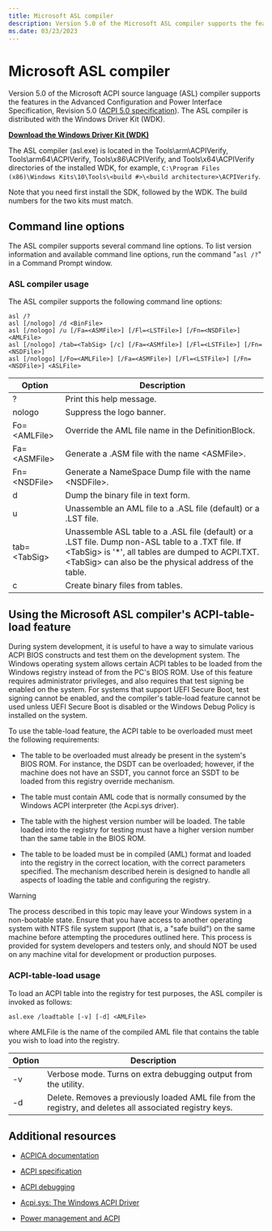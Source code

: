 ```yaml
---
title: Microsoft ASL compiler
description: Version 5.0 of the Microsoft ASL compiler supports the features in the ACPI 5.0 specification.
ms.date: 03/23/2023
---
```


# Microsoft ASL compiler

Version 5.0 of the Microsoft ACPI source language (ASL) compiler supports the features in the Advanced Configuration and Power Interface Specification, Revision 5.0 ([ACPI 5.0 specification](https://uefi.org/specifications)). The ASL compiler is distributed with the Windows Driver Kit (WDK).

[**Download the Windows Driver Kit (WDK)**](../download-the-wdk.md)

The ASL compiler (asl.exe) is located in the Tools\\arm\\ACPIVerify, Tools\\arm64\\ACPIVerify, Tools\\x86\\ACPIVerify, and Tools\\x64\\ACPIVerify directories of the installed WDK, for example, `C:\Program Files (x86)\Windows Kits\10\Tools\<build #>\<build architecture>\ACPIVerify`.

Note that you need first install the SDK, followed by the WDK. The build numbers for the two kits must match.

## Command line options

The ASL compiler supports several command line options. To list version information and available command line options, run the command "`asl /?`" in a Command Prompt window.

### ASL compiler usage

The ASL compiler supports the following command line options:

```console
asl /?
asl [/nologo] /d <BinFile>
asl [/nologo] /u [/Fa=<ASMFile>] [/Fl=<LSTFile>] [/Fn=<NSDFile>] <AMLFile>
asl [/nologo] /tab=<TabSig> [/c] [/Fa=<ASMfile>] [/Fl=<LSTFile>] [/Fn=<NSDFile>]
asl [/nologo] [/Fo=<AMLFile>] [/Fa=<ASMFile>] [/Fl=<LSTFile>] [/Fn=<NSDFile>] <ASLFile>
```

| Option | Description |
|--|--|
| ? | Print this help message. |
| nologo | Suppress the logo banner. |
| Fo=&lt;AMLFile&gt; | Override the AML file name in the DefinitionBlock. |
| Fa=&lt;ASMFile&gt; | Generate a .ASM file with the name &lt;ASMFile&gt;. |
| Fn=&lt;NSDFile&gt; | Generate a NameSpace Dump file with the name &lt;NSDFile&gt;. |
| d | Dump the binary file in text form. |
| u | Unassemble an AML file to a .ASL file (default) or a .LST file. |
| tab=&lt;TabSig&gt; | Unassemble ASL table to a .ASL file (default) or a .LST file. Dump non-ASL table to a .TXT file. If &lt;TabSig&gt; is '\*', all tables are dumped to ACPI.TXT. &lt;TabSig&gt; can also be the physical address of the table. |
| c | Create binary files from tables. |

## Using the Microsoft ASL compiler's ACPI-table-load feature

During system development, it is useful to have a way to simulate various ACPI BIOS constructs and test them on the development system. The Windows operating system allows certain ACPI tables to be loaded from the Windows registry instead of from the PC's BIOS ROM. Use of this feature requires administrator privileges, and also requires that test signing be enabled on the system. For systems that support UEFI Secure Boot, test signing cannot be enabled, and the compiler's table-load feature cannot be used unless UEFI Secure Boot is disabled or the Windows Debug Policy is installed on the system.

To use the table-load feature, the ACPI table to be overloaded must meet the following requirements:

- The table to be overloaded must already be present in the system's BIOS ROM. For instance, the DSDT can be overloaded; however, if the machine does not have an SSDT, you cannot force an SSDT to be loaded from this registry override mechanism.

- The table must contain AML code that is normally consumed by the Windows ACPI interpreter (the Acpi.sys driver).

- The table with the highest version number will be loaded. The table loaded into the registry for testing must have a higher version number than the same table in the BIOS ROM.

- The table to be loaded must be in compiled (AML) format and loaded into the registry in the correct location, with the correct parameters specified. The mechanism described herein is designed to handle all aspects of loading the table and configuring the registry.

> [!WARNING]
> The process described in this topic may leave your Windows system in a non-bootable state. Ensure that you have access to another operating system with NTFS file system support (that is, a "safe build") on the same machine before attempting the procedures outlined here. This process is provided for system developers and testers only, and should NOT be used on any machine vital for development or production purposes.

### ACPI-table-load usage

To load an ACPI table into the registry for test purposes, the ASL compiler is invoked as follows:

```console
asl.exe /loadtable [-v] [-d] <AMLFile>
```

where AMLFile is the name of the compiled AML file that contains the table you wish to load into the registry.

| Option | Description |
|--|--|
| -v | Verbose mode. Turns on extra debugging output from the utility. |
| -d | Delete. Removes a previously loaded AML file from the registry, and deletes all associated registry keys. |

## Additional resources

- [ACPICA documentation](https://acpica.org/documentation/)

- [ACPI specification](https://uefi.org/specifications/)

- [ACPI debugging](../debugger/acpi-debugging.md)

- [Acpi.sys: The Windows ACPI Driver](../kernel/acpi-driver.md)

- [Power management and ACPI](/previous-versions/windows/hardware/design/dn614610(v=vs.85))
